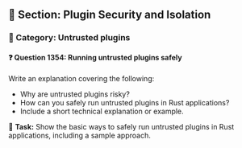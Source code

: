 ## 📘 Section: Plugin Security and Isolation  
### 🔹 Category: Untrusted plugins  
#### ❓ Question 1354: Running untrusted plugins safely

Write an explanation covering the following:

- Why are untrusted plugins risky?
- How can you safely run untrusted plugins in Rust applications?
- Include a short technical explanation or example.

🔧 **Task:** Show the basic ways to safely run untrusted plugins in Rust applications, including a sample approach.
